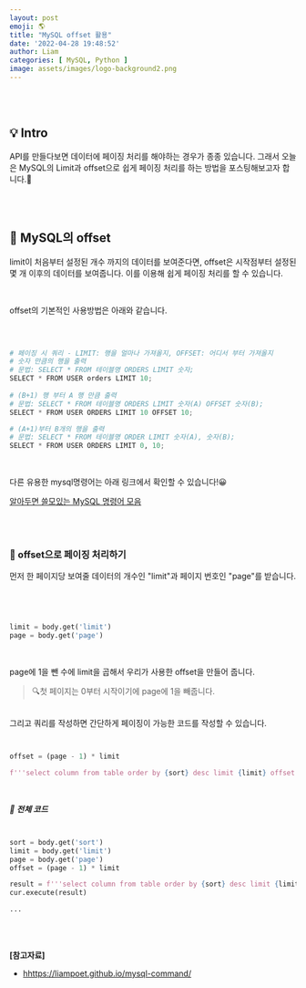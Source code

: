 ```yaml
---
layout: post
emoji: 🌎
title: "MySQL offset 활용"
date: '2022-04-28 19:48:52'
author: Liam
categories: [ MySQL, Python ]
image: assets/images/logo-background2.png
---
```


<br>
<br>

## 💡 Intro

API를 만들다보면 데이터에 페이징 처리를 해야하는 경우가 종종 있습니다. 그래서 오늘은 MySQL의 Limit과 offset으로 쉽게 페이징 처리를 하는 방법을 포스팅해보고자 합니다.🙌


<br>
<br>


## 🔎 MySQL의 offset

limit이 처음부터 설정된 개수 까지의 데이터를 보여준다면, offset은 시작점부터 설정된 몇 개 이후의 데이터를 보여줍니다. 이를 이용해 쉽게 페이징 처리를 할 수 있습니다. 

<br>

offset의 기본적인 사용방법은 아래와 같습니다.

<br>

```py

# 페이징 시 쿼리 - LIMIT: 행을 얼마나 가져올지, OFFSET: 어디서 부터 가져올지
# 숫자 만큼의 행을 출력
# 문법: SELECT * FROM 테이블명 ORDERS LIMIT 숫자;
SELECT * FROM USER orders LIMIT 10;
  
# (B+1) 행 부터 A 행 만큼 출력
# 문법: SELECT * FROM 테이블명 ORDERS LIMIT 숫자(A) OFFSET 숫자(B);
SELECT * FROM USER ORDERS LIMIT 10 OFFSET 10;

# (A+1)부터 B개의 행을 출력
# 문법: SELECT * FROM 테이블명 ORDER LIMIT 숫자(A), 숫자(B);
SELECT * FROM USER ORDERS LIMIT 0, 10;


```

<br>

다른 유용한 mysql명령어는 아래 링크에서 확인할 수 있습니다!😀

[알아두면 쓸모있는 MySQL 명령어 모음](https://liampoet.github.io/mysql-command/)

<br>
<br>

### 📃 offset으로 페이징 처리하기

먼저 한 페이지당 보여줄 데이터의 개수인 "limit"과 페이지 번호인 "page"를 받습니다.

<br>

```py


limit = body.get('limit')
page = body.get('page')


```

<br>

page에 1을 뺀 수에 limit을 곱해서 우리가 사용한 offset을 만들어 줍니다.
> 🔍첫 페이지는 0부터 시작이기에 page에 1을 빼줍니다. 
<br>
그리고 쿼리를 작성하면 간단하게 페이징이 가능한 코드를 작성할 수 있습니다.

<br>

```py


offset = (page - 1) * limit

f'''select column from table order by {sort} desc limit {limit} offset {offset};'''


```

<br>

***📝 전체 코드***

```py


sort = body.get('sort')
limit = body.get('limit')
page = body.get('page')
offset = (page - 1) * limit

result = f'''select column from table order by {sort} desc limit {limit} offset {offset};'''
cur.execute(result)

...


```

<br>
<br>


**[참고자료]**
- [hhttps://liampoet.github.io/mysql-command/](https://liampoet.github.io/mysql-command/)
